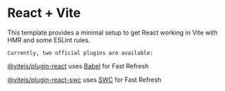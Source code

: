 # React + Vite

This template provides a minimal setup to get React working in Vite with HMR and some ESLint rules.

```
Currently, two official plugins are available:
```


[@vitejs/plugin-react](https://github.com/vitejs/vite-plugin-react/blob/main/packages/plugin-react/README.md) uses [Babel](https://babeljs.io/) for Fast Refresh

[@vitejs/plugin-react-swc](https://github.com/vitejs/vite-plugin-react-swc) uses [SWC](https://swc.rs/) for Fast Refresh
